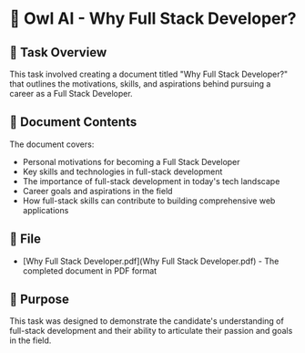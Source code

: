 # 🦉 Owl AI - Why Full Stack Developer?

## 📝 Task Overview
This task involved creating a document titled "Why Full Stack Developer?" that outlines the motivations, skills, and aspirations behind pursuing a career as a Full Stack Developer.

## 📄 Document Contents
The document covers:
- Personal motivations for becoming a Full Stack Developer
- Key skills and technologies in full-stack development
- The importance of full-stack development in today's tech landscape
- Career goals and aspirations in the field
- How full-stack skills can contribute to building comprehensive web applications

## 📂 File
- [Why Full Stack Developer.pdf](Why Full Stack Developer.pdf) - The completed document in PDF format

## 🎯 Purpose
This task was designed to demonstrate the candidate's understanding of full-stack development and their ability to articulate their passion and goals in the field.
